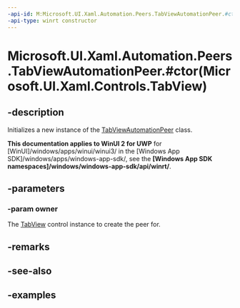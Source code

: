 ```yaml
---
-api-id: M:Microsoft.UI.Xaml.Automation.Peers.TabViewAutomationPeer.#ctor(Microsoft.UI.Xaml.Controls.TabView)
-api-type: winrt constructor
---
```


# Microsoft.UI.Xaml.Automation.Peers.TabViewAutomationPeer.#ctor(Microsoft.UI.Xaml.Controls.TabView)

<!--
public TabViewAutomationPeer (Microsoft.UI.Xaml.Controls.TabView owner);
-->

## -description

Initializes a new instance of the [TabViewAutomationPeer](tabviewautomationpeer.md) class.

**This documentation applies to WinUI 2 for UWP** for [WinUI]/windows/apps/winui/winui3/ in the [Windows App SDK]/windows/apps/windows-app-sdk/, see the **[Windows App SDK namespaces]/windows/windows-app-sdk/api/winrt/**.

## -parameters

### -param owner

The [TabView](../microsoft.ui.xaml.controls/tabview.md) control instance to create the peer for.

## -remarks

## -see-also

## -examples

